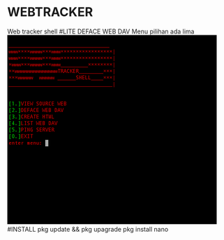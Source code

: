 # WEBTRACKER
Web tracker shell
#LITE DEFACE WEB DAV
Menu pilihan ada lima
<img src="https://github.com/ANONIMOUD/WEBTRACKER/blob/main/WEBTRACKER.png"> 
#INSTALL
pkg update && pkg upagrade
pkg install nano
